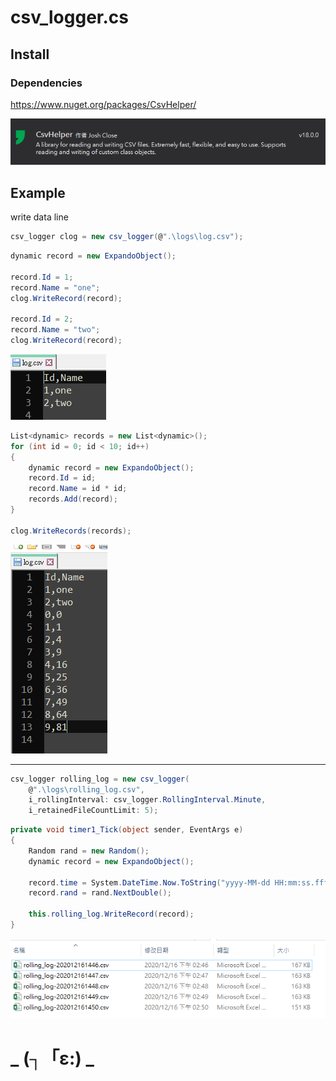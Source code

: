 

# csv_logger.cs

## Install

### Dependencies 

https://www.nuget.org/packages/CsvHelper/

![image-20201216145313501](pic/readme/image-20201216145313501.png)



## Example

write data line

```c#
csv_logger clog = new csv_logger(@".\logs\log.csv");
```



```c#
dynamic record = new ExpandoObject();

record.Id = 1;
record.Name = "one";
clog.WriteRecord(record);

record.Id = 2;
record.Name = "two";
clog.WriteRecord(record);

```

![image-20201216142005131](pic/readme/image-20201216142005131.png)

```c#
List<dynamic> records = new List<dynamic>();
for (int id = 0; id < 10; id++)
{
    dynamic record = new ExpandoObject();
    record.Id = id;
    record.Name = id * id;
    records.Add(record);
}

clog.WriteRecords(records);
```



![image-20201216142210155](pic/readme/image-20201216142210155.png)

---

```c#
csv_logger rolling_log = new csv_logger(
    @".\logs\rolling_log.csv",
    i_rollingInterval: csv_logger.RollingInterval.Minute,
    i_retainedFileCountLimit: 5);
```

```c#
private void timer1_Tick(object sender, EventArgs e)
{
    Random rand = new Random();    
    dynamic record = new ExpandoObject();
    
    record.time = System.DateTime.Now.ToString("yyyy-MM-dd HH:mm:ss.fff");
    record.rand = rand.NextDouble();

    this.rolling_log.WriteRecord(record);
}
```

![image-20201216145336305](pic/readme/image-20201216145336305.png)



# _ (┐「ε:) _

